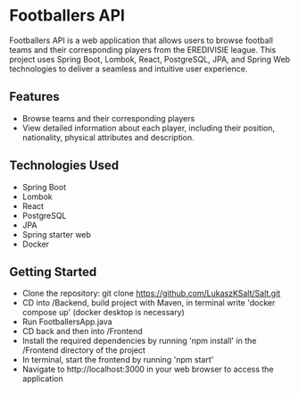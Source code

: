 # Footballers API
Footballers API is a web application that allows users to browse football teams and their corresponding players from the EREDIVISIE league. This project uses Spring Boot, Lombok, React, PostgreSQL, JPA, and Spring Web technologies to deliver a seamless and intuitive user experience.
## Features
- Browse teams and their corresponding players
- View detailed information about each player, including their position, nationality, physical attributes and description.
## Technologies Used
- Spring Boot
- Lombok
- React
- PostgreSQL
- JPA
- Spring starter web
- Docker
## Getting Started
- Clone the repository: git clone https://github.com/LukaszKSalt/Salt.git
- CD into /Backend, build project with Maven, in terminal write 'docker compose up' (docker desktop is necessary)
- Run FootballersApp.java
- CD back and then into /Frontend
- Install the required dependencies by running 'npm install' in the /Frontend directory of the project
- In terminal, start the frontend by running 'npm start'
- Navigate to http://localhost:3000 in your web browser to access the application

